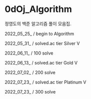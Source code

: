 # 0dOj_Algorithm
정영도의 백준 알고리즘 풀이 모음집.




2022_05_25_ / begin to Algorithm

2022_05_31_ / solved.ac tier Silver V

2022_06_11_ / 100 solve

2022_06_13_ / solved.ac tier Gold V

2022_07_02_ / 200 solve

2022_07_23_ / solved.ac tier Platinum V

2022_07_23_ / 300 solve
